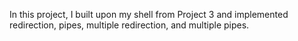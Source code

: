 In this project, I built upon my shell from Project 3 and implemented redirection, pipes, multiple redirection, and multiple pipes.
